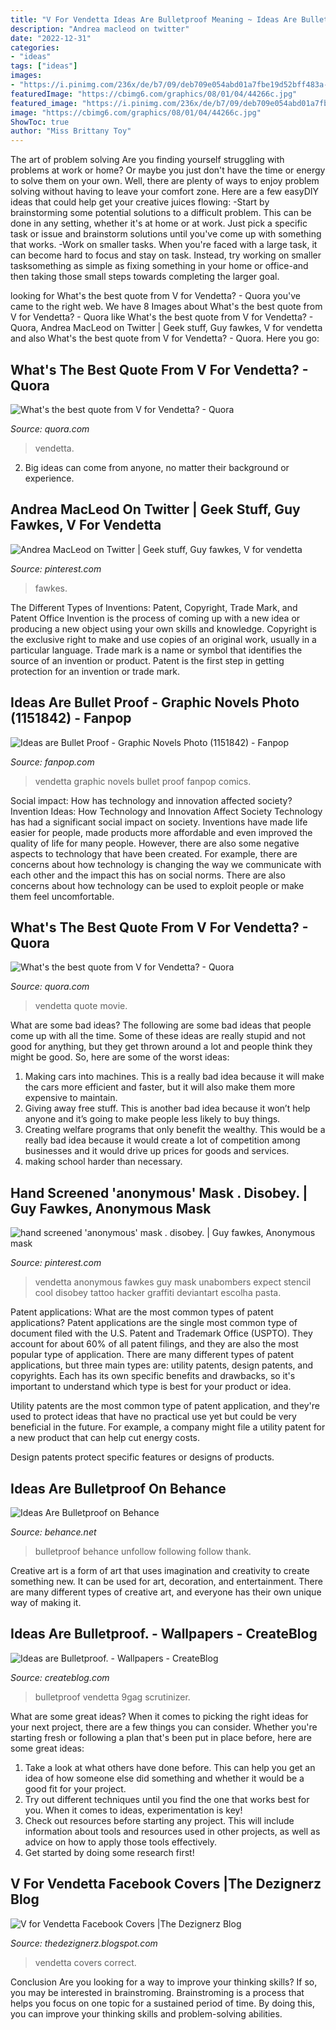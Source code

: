 ```yaml
---
title: "V For Vendetta Ideas Are Bulletproof Meaning ~ Ideas Are Bullet Proof"
description: "Andrea macleod on twitter"
date: "2022-12-31"
categories:
- "ideas"
tags: ["ideas"]
images:
- "https://i.pinimg.com/236x/de/b7/09/deb709e054abd01a7fbe19d52bff483a--guy-fawkes-cristiano.jpg?nii=t"
featuredImage: "https://cbimg6.com/graphics/08/01/04/44266c.jpg"
featured_image: "https://i.pinimg.com/236x/de/b7/09/deb709e054abd01a7fbe19d52bff483a--guy-fawkes-cristiano.jpg?nii=t"
image: "https://cbimg6.com/graphics/08/01/04/44266c.jpg"
ShowToc: true
author: "Miss Brittany Toy"
---
```



The art of problem solving
Are you finding yourself struggling with problems at work or home? Or maybe you just don't have the time or energy to solve them on your own. Well, there are plenty of ways to enjoy problem solving without having to leave your comfort zone. Here are a few easyDIY ideas that could help get your creative juices flowing: 
-Start by brainstorming some potential solutions to a difficult problem. This can be done in any setting, whether it's at home or at work. Just pick a specific task or issue and brainstorm solutions until you've come up with something that works. 
-Work on smaller tasks. When you're faced with a large task, it can become hard to focus and stay on task. Instead, try working on smaller tasksomething as simple as fixing something in your home or office-and then taking those small steps towards completing the larger goal.

	

		
looking for What&#039;s the best quote from V for Vendetta? - Quora you've came to the right web. We have 8 Images about What&#039;s the best quote from V for Vendetta? - Quora like What&#039;s the best quote from V for Vendetta? - Quora, Andrea MacLeod on Twitter | Geek stuff, Guy fawkes, V for vendetta and also What&#039;s the best quote from V for Vendetta? - Quora. Here you go:
		
    
## What&#039;s The Best Quote From V For Vendetta? - Quora

<img loading=lazy src="https://qph.fs.quoracdn.net/main-qimg-38f44e853a707a31b95422f8d7d9faf4" onerror="this.onerror=null;this.src='https://tse2.mm.bing.net/th?id=OIP.OPROhTpwejG5VCL419n69AHaCx&amp;pid=15.1';" alt="What&#039;s the best quote from V for Vendetta? - Quora">

_Source: quora.com_

>vendetta. 

	

2. Big ideas can come from anyone, no matter their background or experience.

    
## Andrea MacLeod On Twitter | Geek Stuff, Guy Fawkes, V For Vendetta

<img loading=lazy src="https://i.pinimg.com/736x/d5/60/d8/d560d8ac171ec0f61b2d40a1c6646f20--guy-fawkes-viva-la.jpg" onerror="this.onerror=null;this.src='https://tse4.mm.bing.net/th?id=OIP.TSz_DM0AKIHhA9xnca5_9wAAAA&amp;pid=15.1';" alt="Andrea MacLeod on Twitter | Geek stuff, Guy fawkes, V for vendetta">

_Source: pinterest.com_

>fawkes. 

	

The Different Types of Inventions: Patent, Copyright, Trade Mark, and Patent Office
Invention is the process of coming up with a new idea or producing a new object using your own skills and knowledge. Copyright is the exclusive right to make and use copies of an original work, usually in a particular language. Trade mark is a name or symbol that identifies the source of an invention or product. Patent is the first step in getting protection for an invention or trade mark.

    
## Ideas Are Bullet Proof - Graphic Novels Photo (1151842) - Fanpop

<img loading=lazy src="http://images1.fanpop.com/images/image_uploads/V-For-Vendetta-graphic-novels-1151842_560_438.jpg" onerror="this.onerror=null;this.src='https://tse4.mm.bing.net/th?id=OIP.ZCOb37ZoDTV8R55ff2sPagHaFy&amp;pid=15.1';" alt="Ideas are Bullet Proof - Graphic Novels Photo (1151842) - Fanpop">

_Source: fanpop.com_

>vendetta graphic novels bullet proof fanpop comics. 

	

Social impact: How has technology and innovation affected society?
Invention Ideas: How Technology and Innovation Affect Society
Technology has had a significant social impact on society. Inventions have made life easier for people, made products more affordable and even improved the quality of life for many people. However, there are also some negative aspects to technology that have been created. For example, there are concerns about how technology is changing the way we communicate with each other and the impact this has on social norms. There are also concerns about how technology can be used to exploit people or make them feel uncomfortable.

    
## What&#039;s The Best Quote From V For Vendetta? - Quora

<img loading=lazy src="https://qph.fs.quoracdn.net/main-qimg-181d347b48c3e9def02d937a24e23546-c" onerror="this.onerror=null;this.src='https://tse4.mm.bing.net/th?id=OIP.GWE8JRkDE5KHYIUppl_pTQAAAA&amp;pid=15.1';" alt="What&#039;s the best quote from V for Vendetta? - Quora">

_Source: quora.com_

>vendetta quote movie. 

	

What are some bad ideas?
The following are some bad ideas that people come up with all the time. Some of these ideas are really stupid and not good for anything, but they get thrown around a lot and people think they might be good. So, here are some of the worst ideas:
1) Making cars into machines. This is a really bad idea because it will make the cars more efficient and faster, but it will also make them more expensive to maintain.
2) Giving away free stuff. This is another bad idea because it won’t help anyone and it’s going to make people less likely to buy things.
3) Creating welfare programs that only benefit the wealthy. This would be a really bad idea because it would create a lot of competition among businesses and it would drive up prices for goods and services.
4) making school harder than necessary.

    
## Hand Screened &#039;anonymous&#039; Mask . Disobey. | Guy Fawkes, Anonymous Mask

<img loading=lazy src="https://i.pinimg.com/236x/de/b7/09/deb709e054abd01a7fbe19d52bff483a--guy-fawkes-cristiano.jpg?nii=t" onerror="this.onerror=null;this.src='https://tse3.mm.bing.net/th?id=OIP.6KR1lzYbz5OYzzDJyvJkFwDVEk&amp;pid=15.1';" alt="hand screened &#039;anonymous&#039; mask . disobey. | Guy fawkes, Anonymous mask">

_Source: pinterest.com_

>vendetta anonymous fawkes guy mask unabombers expect stencil cool disobey tattoo hacker graffiti deviantart escolha pasta. 

	

Patent applications: What are the most common types of patent applications?
Patent applications are the single most common type of document filed with the U.S. Patent and Trademark Office (USPTO). They account for about 60% of all patent filings, and they are also the most popular type of application.
There are many different types of patent applications, but three main types are: utility patents, design patents, and copyrights. Each has its own specific benefits and drawbacks, so it's important to understand which type is best for your product or idea.

 Utility patents are the most common type of patent application, and they're used to protect ideas that have no practical use yet but could be very beneficial in the future. For example, a company might file a utility patent for a new product that can help cut energy costs.

Design patents protect specific features or designs of products.

    
## Ideas Are Bulletproof On Behance

<img loading=lazy src="https://m1.behance.net/rendition/modules/26416449/disp/06a86ccdef9ee6819ce225f20016a105.jpg" onerror="this.onerror=null;this.src='https://tse4.mm.bing.net/th?id=OIP.pGmpPEZdQz7lroD6y75gEgHaE8&amp;pid=15.1';" alt="Ideas Are Bulletproof on Behance">

_Source: behance.net_

>bulletproof behance unfollow following follow thank. 

	

Creative art is a form of art that uses imagination and creativity to create something new. It can be used for art, decoration, and entertainment. There are many different types of creative art, and everyone has their own unique way of making it.

    
## Ideas Are Bulletproof. - Wallpapers - CreateBlog

<img loading=lazy src="https://cbimg6.com/graphics/08/01/04/44266c.jpg" onerror="this.onerror=null;this.src='https://tse4.mm.bing.net/th?id=OIP.ndhR6NYFDOk7XJfIbHaGegHaFj&amp;pid=15.1';" alt="Ideas are Bulletproof. - Wallpapers - CreateBlog">

_Source: createblog.com_

>bulletproof vendetta 9gag scrutinizer. 

	

What are some great ideas?
When it comes to picking the right ideas for your next project, there are a few things you can consider. Whether you're starting fresh or following a plan that's been put in place before, here are some great ideas:
1. Take a look at what others have done before. This can help you get an idea of how someone else did something and whether it would be a good fit for your project. 
2. Try out different techniques until you find the one that works best for you. When it comes to ideas, experimentation is key! 
3. Check out resources before starting any project. This will include information about tools and resources used in other projects, as well as advice on how to apply those tools effectively. 
4. Get started by doing some research first!

    
## V For Vendetta Facebook Covers |The Dezignerz Blog

<img loading=lazy src="https://4.bp.blogspot.com/-pztqPOSSqy0/UeDVG7Ht96I/AAAAAAAAAXI/p-NeO-x9Iz4/s1600/v+for+6.jpg" onerror="this.onerror=null;this.src='https://tse3.mm.bing.net/th?id=OIP.znJRsNdirayfO9lse7RejQHaCx&amp;pid=15.1';" alt="V for Vendetta Facebook Covers |The Dezignerz Blog">

_Source: thedezignerz.blogspot.com_

>vendetta covers correct. 

	

Conclusion
Are you looking for a way to improve your thinking skills? If so, you may be interested in brainstroming. Brainstroming is a process that helps you focus on one topic for a sustained period of time. By doing this, you can improve your thinking skills and problem-solving abilities.

